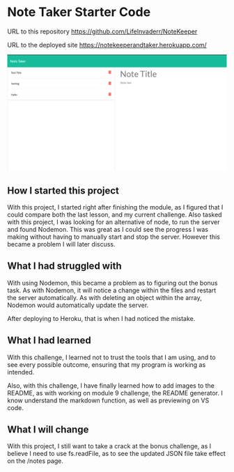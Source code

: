 # Note Taker Starter Code
URL to this repository https://github.com/LifeInvaderr/NoteKeeper

URL to the deployed site https://notekeeperandtaker.herokuapp.com/


![NoteKeeper-img](images\NoteKeeper-img.PNG)

## How I started this project
With this project, I started right after finishing the module, as I figured that I could compare both the last lesson, and my current challenge.
Also tasked with this project, I was looking for an alternative of node, to run the server and found Nodemon. This was great as I could see the progress I was making without having to manually start and stop the server. However this became a problem I will later discuss.

## What I had struggled with
With using Nodemon, this became a problem as to figuring out the bonus task. As with Nodemon, it will notice a change within the files and restart the server automatically. As with deleting an object within the array, Nodemon would automatically update the server.

After deploying to Heroku, that is when I had noticed the mistake.

## What I had learned
With this challenge, I learned not to trust the tools that I am using, and to see every possible outcome, ensuring that my program is working as intended.

Also, with this challenge, I have finally learned how to add images to the README, as with working on module 9 challenge, the README generator. I know understand the markdown function, as well as previewing on VS code. 

## What I will change
With this project, I still want to take a crack at the bonus challenge, as I believe I need to use fs.readFile, as to see the updated JSON file take effect on the /notes page.
